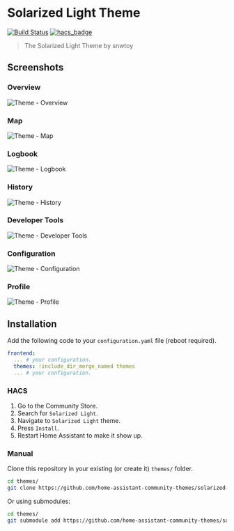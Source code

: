 # Solarized Light Theme

[![Build Status](https://www.travis-ci.org/home-assistant-community-themes/solarized-light.svg?branch=master)](https://www.travis-ci.org/home-assistant-community-themes/solarized-light)
[![hacs_badge](https://img.shields.io/badge/HACS-Default-orange.svg)](https://github.com/custom-components/hacs)

> The Solarized Light Theme by snwtoy

## Screenshots

### Overview

![Theme - Overview](https://raw.githubusercontent.com/home-assistant-community-themes/solarized-light/master/docs/theme-overview.png)

### Map

![Theme - Map](https://raw.githubusercontent.com/home-assistant-community-themes/solarized-light/master/docs/theme-map.png)

### Logbook

![Theme - Logbook](https://raw.githubusercontent.com/home-assistant-community-themes/solarized-light/master/docs/theme-logbook.png)

### History

![Theme - History](https://raw.githubusercontent.com/home-assistant-community-themes/solarized-light/master/docs/theme-history.png)

### Developer Tools

![Theme - Developer Tools](https://raw.githubusercontent.com/home-assistant-community-themes/solarized-light/master/docs/theme-developer-tools.png)

### Configuration

![Theme - Configuration](https://raw.githubusercontent.com/home-assistant-community-themes/solarized-light/master/docs/theme-configuration.png)

### Profile

![Theme - Profile](https://raw.githubusercontent.com/home-assistant-community-themes/solarized-light/master/docs/theme-profile.png)

## Installation

Add the following code to your `configuration.yaml` file (reboot required).

```yaml
frontend:
  ... # your configuration.
  themes: !include_dir_merge_named themes
  ... # your configuration.
```

### HACS

1. Go to the Community Store.
2. Search for `Solarized Light`.
3. Navigate to `Solarized Light` theme.
4. Press `Install`.
5. Restart Home Assistant to make it show up.

### Manual

Clone this repository in your existing (or create it) `themes/` folder.

```bash
cd themes/
git clone https://github.com/home-assistant-community-themes/solarized-light.git
```

Or using submodules:

```bash
cd themes/
git submodule add https://github.com/home-assistant-community-themes/solarized-light.git
```
